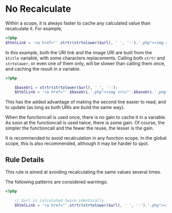 <!-- Performances -->
# No Recalculate

Within a scope, it is always faster to cache any calculated value than recalculate it. For example, 

```php
<?php
$htmlLink = '<a href="'.strtr(strtolower($url), ' ', '-').'.php"><img src="'.strtr(strtolower($url), ' ', '-').'.png" alt="$title"></a>';

```

In this example, both the URI link and the image URI are built from the `$title` variable, with some characters replacements. Calling both `strtr` and `strtolower`, or even one of them only, will be slower than calling them once, and caching the result in a variable. 

```php
<?php

	$baseUri = strtr(strtolower($url), ' ', '-');
    $htmlLink = '<a href="'.$baseUri.'.php"><img src="'.$baseUri.'.png" alt="$title"></a>';

```

This has the added advantage of making the second line easier to read, and to update (as long as both URIs are build the same way). 

When the functioncall is used once, there is no gain to cache it in a variable. As soon at the functioncall is used twice, there is some gain. Of course, the simpler the functioncall and the fewer the reuse, the lesser is the gain. 

It is recommended to avoid recalculation in any function scope. In the global scope, this is also recommended, although it may be harder to spot. 

## Rule Details

This rule is aimed at avoiding recalculating the same values several times.

The following patterns are considered warnings:

```php
<?php

	// $url is calculated twice identically
    $htmlLink = '<a href="'.strtr(strtolower($url), ' ', '-').'.php"><img src="'.strtr(strtolower($url), ' ', '-').'.png" alt="$title"></a>';

```

